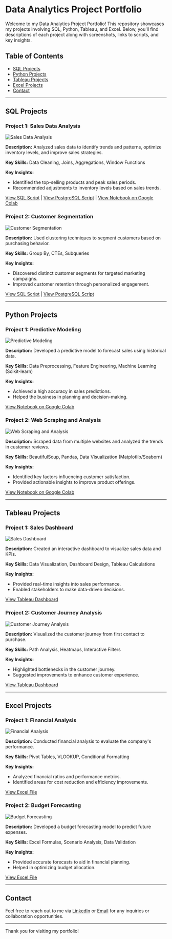 # Data Analytics Project Portfolio

Welcome to my Data Analytics Project Portfolio! This repository showcases my projects involving SQL, Python, Tableau, and Excel. Below, you'll find descriptions of each project along with screenshots, links to scripts, and key insights.

## Table of Contents
- [SQL Projects](#sql-projects)
- [Python Projects](#python-projects)
- [Tableau Projects](#tableau-projects)
- [Excel Projects](#excel-projects)
- [Contact](#contact)

---

## SQL Projects

### Project 1: Sales Data Analysis
![Sales Data Analysis](path/to/sales-data-analysis-screenshot.png)

**Description:** Analyzed sales data to identify trends and patterns, optimize inventory levels, and improve sales strategies.

**Key Skills:** Data Cleaning, Joins, Aggregations, Window Functions

**Key Insights:**
- Identified the top-selling products and peak sales periods.
- Recommended adjustments to inventory levels based on sales trends.

[View SQL Script](link-to-sales-data-analysis-sql-script) | [View PostgreSQL Script](link-to-sales-data-analysis-postgresql-script) |
[View Notebook on Google Colab](https://colab.research.google.com/github/mesfin-2/DataAnalystPortfolioProjects/blob/main/covidDeaths-2.ipynb)

### Project 2: Customer Segmentation
![Customer Segmentation](path/to/customer-segmentation-screenshot.png)

**Description:** Used clustering techniques to segment customers based on purchasing behavior.

**Key Skills:** Group By, CTEs, Subqueries

**Key Insights:**
- Discovered distinct customer segments for targeted marketing campaigns.
- Improved customer retention through personalized engagement.

[View SQL Script](link-to-customer-segmentation-sql-script) | [View PostgreSQL Script](link-to-customer-segmentation-postgresql-script)

---

## Python Projects

### Project 1: Predictive Modeling
![Predictive Modeling](path/to/predictive-modeling-screenshot.png)

**Description:** Developed a predictive model to forecast sales using historical data.

**Key Skills:** Data Preprocessing, Feature Engineering, Machine Learning (Scikit-learn)

**Key Insights:**
- Achieved a high accuracy in sales predictions.
- Helped the business in planning and decision-making.

[View Notebook on Google Colab](link-to-predictive-modeling-notebook)

### Project 2: Web Scraping and Analysis
![Web Scraping and Analysis](path/to/web-scraping-screenshot.png)

**Description:** Scraped data from multiple websites and analyzed the trends in customer reviews.

**Key Skills:** BeautifulSoup, Pandas, Data Visualization (Matplotlib/Seaborn)

**Key Insights:**
- Identified key factors influencing customer satisfaction.
- Provided actionable insights to improve product offerings.

[View Notebook on Google Colab](link-to-web-scraping-notebook)

---

## Tableau Projects

### Project 1: Sales Dashboard
![Sales Dashboard](path/to/sales-dashboard-screenshot.png)

**Description:** Created an interactive dashboard to visualize sales data and KPIs.

**Key Skills:** Data Visualization, Dashboard Design, Tableau Calculations

**Key Insights:**
- Provided real-time insights into sales performance.
- Enabled stakeholders to make data-driven decisions.

[View Tableau Dashboard](link-to-sales-dashboard)

### Project 2: Customer Journey Analysis
![Customer Journey Analysis](path/to/customer-journey-screenshot.png)

**Description:** Visualized the customer journey from first contact to purchase.

**Key Skills:** Path Analysis, Heatmaps, Interactive Filters

**Key Insights:**
- Highlighted bottlenecks in the customer journey.
- Suggested improvements to enhance customer experience.

[View Tableau Dashboard](link-to-customer-journey-dashboard)

---

## Excel Projects

### Project 1: Financial Analysis
![Financial Analysis](path/to/financial-analysis-screenshot.png)

**Description:** Conducted financial analysis to evaluate the company's performance.

**Key Skills:** Pivot Tables, VLOOKUP, Conditional Formatting

**Key Insights:**
- Analyzed financial ratios and performance metrics.
- Identified areas for cost reduction and efficiency improvements.

[View Excel File](link-to-financial-analysis-excel-file)

### Project 2: Budget Forecasting
![Budget Forecasting](path/to/budget-forecasting-screenshot.png)

**Description:** Developed a budget forecasting model to predict future expenses.

**Key Skills:** Excel Formulas, Scenario Analysis, Data Validation

**Key Insights:**
- Provided accurate forecasts to aid in financial planning.
- Helped in optimizing budget allocation.

[View Excel File](link-to-budget-forecasting-excel-file)

---

## Contact

Feel free to reach out to me via [LinkedIn](your-linkedin-url) or [Email](mailto:your-email@example.com) for any inquiries or collaboration opportunities.

---

Thank you for visiting my portfolio!

